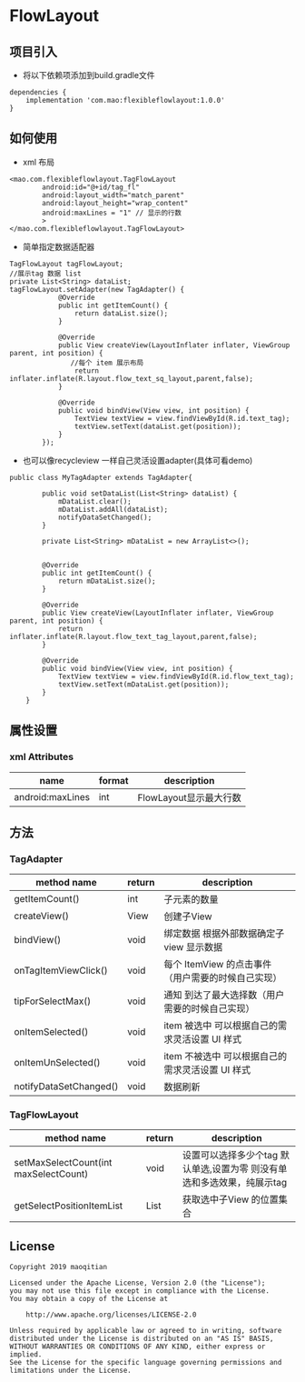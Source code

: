 # FlowLayout
## 项目引入
- 将以下依赖项添加到build.gradle文件
```
dependencies {
    implementation 'com.mao:flexibleflowlayout:1.0.0'
}
```


## 如何使用
- xml 布局

```
<mao.com.flexibleflowlayout.TagFlowLayout
        android:id="@+id/tag_fl"
        android:layout_width="match_parent"
        android:layout_height="wrap_content"
        android:maxLines = "1" // 显示的行数
        >
</mao.com.flexibleflowlayout.TagFlowLayout>
```
- 简单指定数据适配器

```
TagFlowLayout tagFlowLayout;
//展示tag 数据 list
private List<String> dataList;
tagFlowLayout.setAdapter(new TagAdapter() {
            @Override
            public int getItemCount() {
                return dataList.size();
            }

            @Override
            public View createView(LayoutInflater inflater, ViewGroup parent, int position) {
               //每个 item 展示布局
                return inflater.inflate(R.layout.flow_text_sq_layout,parent,false);
            }

            @Override
            public void bindView(View view, int position) {
                TextView textView = view.findViewById(R.id.text_tag);
                textView.setText(dataList.get(position));
            }
        });
```
- 也可以像recycleview 一样自己灵活设置adapter(具体可看demo)

```
public class MyTagAdapter extends TagAdapter{

        public void setDataList(List<String> dataList) {
            mDataList.clear();
            mDataList.addAll(dataList);
            notifyDataSetChanged();
        }

        private List<String> mDataList = new ArrayList<>();


        @Override
        public int getItemCount() {
            return mDataList.size();
        }

        @Override
        public View createView(LayoutInflater inflater, ViewGroup parent, int position) {
            return inflater.inflate(R.layout.flow_text_tag_layout,parent,false);
        }

        @Override
        public void bindView(View view, int position) {
            TextView textView = view.findViewById(R.id.flow_text_tag);
            textView.setText(mDataList.get(position));
        }
    }
```

## 属性设置
### xml Attributes
name | format| description
---|---|---
android:maxLines | int | FlowLayout显示最大行数


## 方法
### TagAdapter
method name |  return | description
---|---|---
getItemCount() | int | 子元素的数量
createView() | View | 创建子View
bindView() | void | 绑定数据 根据外部数据确定子view 显示数据
onTagItemViewClick() | void | 每个 ItemView 的点击事件 （用户需要的时候自己实现）
tipForSelectMax() | void | 通知 到达了最大选择数（用户需要的时候自己实现）
onItemSelected() | void | item 被选中 可以根据自己的需求灵活设置 UI 样式
onItemUnSelected() | void | item 不被选中 可以根据自己的需求灵活设置 UI 样式
notifyDataSetChanged() | void | 数据刷新

### TagFlowLayout
method name |  return | description
---|---|---
setMaxSelectCount(int maxSelectCount) | void | 设置可以选择多少个tag  默认单选,设置为零 则没有单选和多选效果，纯展示tag
getSelectPositionItemList | List<Integer> | 获取选中子View 的位置集合
## License

```
Copyright 2019 maoqitian

Licensed under the Apache License, Version 2.0 (the "License");
you may not use this file except in compliance with the License.
You may obtain a copy of the License at

    http://www.apache.org/licenses/LICENSE-2.0
    
Unless required by applicable law or agreed to in writing, software
distributed under the License is distributed on an "AS IS" BASIS,
WITHOUT WARRANTIES OR CONDITIONS OF ANY KIND, either express or implied.
See the License for the specific language governing permissions and
limitations under the License.
```